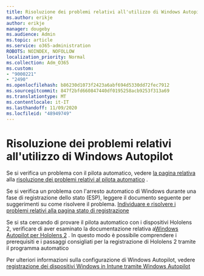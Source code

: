 ```yaml
---
title: Risoluzione dei problemi relativi all'utilizzo di Windows Autopilot
ms.author: erikje
author: erikje
manager: dougeby
ms.audience: Admin
ms.topic: article
ms.service: o365-administration
ROBOTS: NOINDEX, NOFOLLOW
localization_priority: Normal
ms.collection: Adm_O365
ms.custom:
- "9000221"
- "2490"
ms.openlocfilehash: b86230d1073f2423a6abf694d5330dd72fec7912
ms.sourcegitcommit: 847f2bfd660847440df0195258acb9253f313a69
ms.translationtype: MT
ms.contentlocale: it-IT
ms.lasthandoff: 11/09/2020
ms.locfileid: "48949749"
---
```

# <a name="troubleshoot-issues-when-using-windows-autopilot"></a>Risoluzione dei problemi relativi all'utilizzo di Windows Autopilot

Se si verifica un problema con il pilota automatico, vedere [la pagina relativa](https://docs.microsoft.com/windows/deployment/windows-autopilot/known-issues) alla [risoluzione dei problemi relativi al pilota automatico](https://docs.microsoft.com/windows/deployment/windows-autopilot/troubleshooting) .

Se si verifica un problema con l'arresto automatico di Windows durante una fase di registrazione dello stato (ESP), leggere il documento seguente per suggerimenti su come risolvere il problema. [Individuare e risolvere i problemi relativi alla pagina stato di registrazione](https://docs.microsoft.com/troubleshoot/mem/intune/understand-troubleshoot-esp)

Se si sta cercando di provare il pilota automatico con i dispositivi Hololens 2, verificare di aver esaminato la documentazione relativa a[Windows Autopilot per Hololens 2](https://docs.microsoft.com/hololens/hololens2-autopilot) . In questo modo è possibile comprendere i prerequisiti e i passaggi consigliati per la registrazione di Hololens 2 tramite il programma automatico  

Per ulteriori informazioni sulla configurazione di Windows Autopilot, vedere [registrazione dei dispositivi Windows in Intune tramite Windows Autopilot](https://docs.microsoft.com/intune/enrollment/enrollment-autopilot)